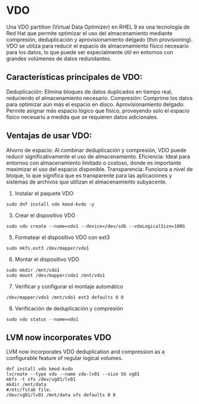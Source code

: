 # VDO 
Una VDO partition (Virtual Data Optimizer) en RHEL 9 es una tecnología de Red Hat que permite optimizar el uso del almacenamiento mediante compresión, deduplicación y aprovisionamiento delgado (thin provisioning). VDO se utiliza para reducir el espacio de almacenamiento físico necesario para los datos, lo que puede ser especialmente útil en entornos con grandes volúmenes de datos redundantes.

## Características principales de VDO:
Deduplicación: Elimina bloques de datos duplicados en tiempo real, reduciendo el almacenamiento necesario.
Compresión: Comprime los datos para optimizar aún más el espacio en disco.
Aprovisionamiento delgado: Permite asignar más espacio lógico que físico, proveyendo solo el espacio físico necesario a medida que se requieren datos adicionales.
## Ventajas de usar VDO:
Ahorro de espacio: Al combinar deduplicación y compresión, VDO puede reducir significativamente el uso de almacenamiento.
Eficiencia: Ideal para entornos con almacenamiento limitado o costoso, donde es importante maximizar el uso del espacio disponible.
Transparencia: Funciona a nivel de bloque, lo que significa que es transparente para las aplicaciones y sistemas de archivos que utilizan el almacenamiento subyacente.

1. Instalar el paquete VDO
````
sudo dnf install vdo kmod-kvdo -y
````
3. Crear el dispositivo VDO
````
sudo vdo create --name=vdo1 --device=/dev/sdb --vdoLogicalSize=100G
````
5. Formatear el dispositivo VDO con ext3
````
sudo mkfs.ext3 /dev/mapper/vdo1

````
6. Montar el dispositivo VDO
````
sudo mkdir /mnt/vdo1
sudo mount /dev/mapper/vdo1 /mnt/vdo1

````
7. Verificar y configurar el montaje automático
````
/dev/mapper/vdo1 /mnt/vdo1 ext3 defaults 0 0

````
8. Verificación de deduplicación y compresión
````
sudo vdo status --name=vdo1

````
## LVM now incorporates VDO
LVM now incorporates VDO deduplication and compression as a configurable feature of regular logical volumes. 

````
dnf install vdo kmod-kvdo
lvcreate --type vdo --name vdo-lv01 --size 5G vg01
mkfs -t xfs /dev/vg01/lv01
mkdir /mnt/data
#/etc/fstab file.
/dev/vg01/lv01 /mnt/data xfs defaults 0 0

````

